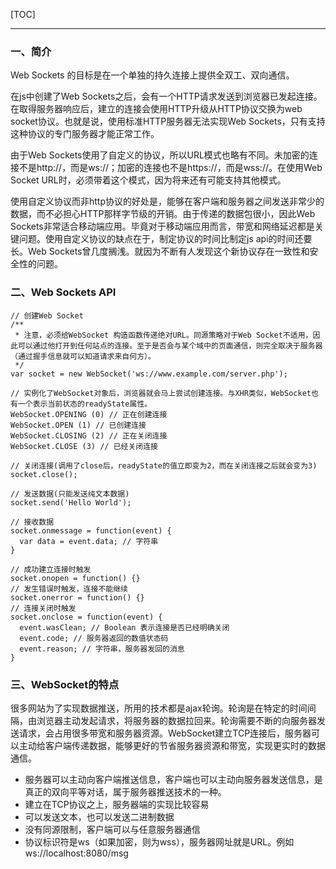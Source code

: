 [TOC]
***

### 一、简介

Web Sockets 的目标是在一个单独的持久连接上提供全双工、双向通信。

在js中创建了Web Sockets之后，会有一个HTTP请求发送到浏览器已发起连接。在取得服务器响应后，建立的连接会使用HTTP升级从HTTP协议交换为web socket协议。也就是说，使用标准HTTP服务器无法实现Web Sockets，只有支持这种协议的专门服务器才能正常工作。

由于Web Sockets使用了自定义的协议，所以URL模式也略有不同。未加密的连接不是http://，而是ws://；加密的连接也不是https://，而是wss://。在使用Web Socket URL时，必须带着这个模式，因为将来还有可能支持其他模式。

使用自定义协议而非http协议的好处是，能够在客户端和服务器之间发送非常少的数据，而不必担心HTTP那样字节级的开销。由于传递的数据包很小，因此Web Sockets非常适合移动端应用。毕竟对于移动端应用而言，带宽和网络延迟都是关键问题。使用自定义协议的缺点在于，制定协议的时间比制定js api的时间还要长。Web Sockets曾几度搁浅。就因为不断有人发现这个新协议存在一致性和安全性的问题。

### 二、Web Sockets API

```JS
// 创建Web Socket
/**
 * 注意，必须给WebSocket 构造函数传递绝对URL。同源策略对于Web Socket不适用，因此可以通过他打开到任何站点的连接。至于是否会与某个域中的页面通信，则完全取决于服务器（通过握手信息就可以知道请求来自何方）。
 */
var socket = new WebSocket('ws://www.example.com/server.php');

// 实例化了WebSocket对象后，浏览器就会马上尝试创建连接。与XHR类似，WebSocket也有一个表示当前状态的readyState属性。
WebSocket.OPENING (0) // 正在创建连接
WebSocket.OPEN (1) // 已创建连接
WebSocket.CLOSING (2) // 正在关闭连接
WebSocket.CLOSE (3) // 已经关闭连接

// 关闭连接(调用了close后，readyState的值立即变为2，而在关闭连接之后就会变为3)
socket.close();

// 发送数据(只能发送纯文本数据)
socket.send('Hello World');

// 接收数据
socket.onmessage = function(event) {
  var data = event.data; // 字符串
}

// 成功建立连接时触发
socket.onopen = function() {}
// 发生错误时触发，连接不能继续
socket.onerror = function() {}
// 连接关闭时触发
socket.onclose = function(event) {
  event.wasClean; // Boolean 表示连接是否已经明确关闭
  event.code; // 服务器返回的数值状态码
  event.reason; // 字符串，服务器发回的消息
}
```

### 三、WebSocket的特点

很多网站为了实现数据推送，所用的技术都是ajax轮询。轮询是在特定的时间间隔，由浏览器主动发起请求，将服务器的数据拉回来。轮询需要不断的向服务器发送请求，会占用很多带宽和服务器资源。WebSocket建立TCP连接后，服务器可以主动给客户端传递数据，能够更好的节省服务器资源和带宽，实现更实时的数据通信。

* 服务器可以主动向客户端推送信息，客户端也可以主动向服务器发送信息，是真正的双向平等对话，属于服务器推送技术的一种。
* 建立在TCP协议之上，服务器端的实现比较容易
* 可以发送文本，也可以发送二进制数据
* 没有同源限制，客户端可以与任意服务器通信
* 协议标识符是ws（如果加密，则为wss），服务器网址就是URL。例如ws://localhost:8080/msg

